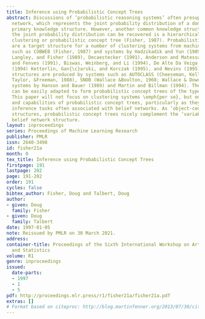 ```yaml
---
title: Inference using Probabilistic Concept Trees
abstract: Discussions of ’probabilistic reasoning systems’ often presuppose a belief
  network, which represents the joint probability distribution of a domain, as the
  primary knowledge structure. However, another common knowledge structure from which
  the joint probability distribution can be recovered is a hierarchical probabilistic
  clustering or probabilistic concept tree (Fisher, 1987). Probabilistic concept trees
  are a target structure for a number of clustering systems from machine learning
  such as COBWEB (Fisher, 1987) and systems by Hadzikadik and Yun (1989), Gennari,
  Langley, and Fisher (1989), Decaestecker (1991), Anderson and Matessa (1991), Reich
  and Fenves (1991), Biswas, Weinberg, and Li (1994), De Alte Da Veiga (1994), Kilander
  (1994) Ketterlin, Gan{\c}arski, and Korczak (1995), and Nevins (1995). Related probabilistic
  structures are produced by systems such as AUTOCLASS (Cheeseman, Kelly, Self, Stutz,
  Taylor, &Freeman, 1988), SNOB (Wallace &Boulton, 1968; Wallace & Dowe, 1994) , and
  systems by Hanson and Bauer (1989) and Martin and Billman (1994). These systems
  can be easily adapted to form probabilistic concept trees of the type we describe.
  This paper will not focus on clustering systems \emph{per se}, but on characteristics
  and capabilities of probabilistic concept trees, particularly as they relate to
  inference tasks often associated with belief networks. As ’object-centered’ knowledge
  structures, probabilistic concept trees nicely complement the ’variable-centered’,
  belief network structure.
layout: inproceedings
series: Proceedings of Machine Learning Research
publisher: PMLR
issn: 2640-3498
id: fisher21a
month: 0
tex_title: Inference using Probabilistic Concept Trees
firstpage: 191
lastpage: 202
page: 191-202
order: 191
cycles: false
bibtex_author: Fisher, Doug and Talbert, Doug
author:
- given: Doug
  family: Fisher
- given: Doug
  family: Talbert
date: 1997-01-05
note: Reissued by PMLR on 30 March 2021.
address:
container-title: Proceedings of the Sixth International Workshop on Artificial Intelligence
  and Statistics
volume: R1
genre: inproceedings
issued:
  date-parts:
  - 1997
  - 1
  - 5
pdf: http://proceedings.mlr.press/r1/fisher21a/fisher21a.pdf
extras: []
# Format based on citeproc: http://blog.martinfenner.org/2013/07/30/citeproc-yaml-for-bibliographies/
---
```

